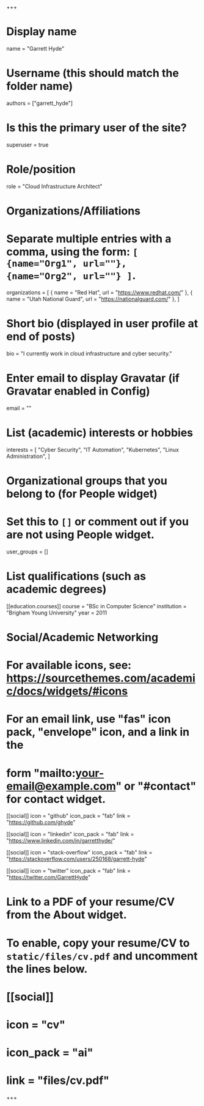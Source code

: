 +++
# Display name
name = "Garrett Hyde"

# Username (this should match the folder name)
authors = ["garrett_hyde"]

# Is this the primary user of the site?
superuser = true

# Role/position
role = "Cloud Infrastructure Architect"

# Organizations/Affiliations
#   Separate multiple entries with a comma, using the form: `[ {name="Org1", url=""}, {name="Org2", url=""} ]`.
organizations = [
  { name = "Red Hat", url = "https://www.redhat.com/" },
  { name = "Utah National Guard", url = "https://nationalguard.com/" },
]

# Short bio (displayed in user profile at end of posts)
bio = "I currently work in cloud infrastructure and cyber security."

# Enter email to display Gravatar (if Gravatar enabled in Config)
email = ""

# List (academic) interests or hobbies
interests = [
  "Cyber Security",
  "IT Automation",
  "Kubernetes",
  "Linux Administration",
]

# Organizational groups that you belong to (for People widget)
#   Set this to `[]` or comment out if you are not using People widget.
user_groups = []

# List qualifications (such as academic degrees)
[[education.courses]]
  course = "BSc in Computer Science"
  institution = "Brigham Young University"
  year = 2011

# Social/Academic Networking
# For available icons, see: https://sourcethemes.com/academic/docs/widgets/#icons
#   For an email link, use "fas" icon pack, "envelope" icon, and a link in the
#   form "mailto:your-email@example.com" or "#contact" for contact widget.

[[social]]
  icon = "github"
  icon_pack = "fab"
  link = "https://github.com/ghyde"

[[social]]
  icon = "linkedin"
  icon_pack = "fab"
  link = "https://www.linkedin.com/in/garretthyde/"

[[social]]
  icon = "stack-overflow"
  icon_pack = "fab"
  link = "https://stackoverflow.com/users/250168/garrett-hyde"

[[social]]
  icon = "twitter"
  icon_pack = "fab"
  link = "https://twitter.com/GarrettHyde"

# Link to a PDF of your resume/CV from the About widget.
# To enable, copy your resume/CV to `static/files/cv.pdf` and uncomment the lines below.
# [[social]]
#   icon = "cv"
#   icon_pack = "ai"
#   link = "files/cv.pdf"
+++

